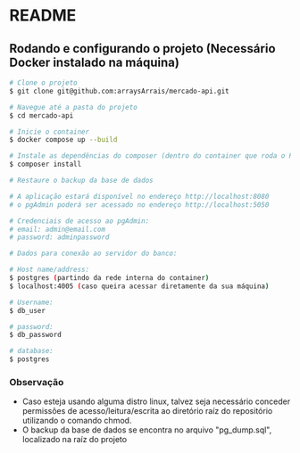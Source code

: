 # README #

## Rodando e configurando o projeto (Necessário Docker instalado na máquina)

```bash
# Clone o projeto
$ git clone git@github.com:arraysArrais/mercado-api.git

# Navegue até a pasta do projeto
$ cd mercado-api

# Inicie o container
$ docker compose up --build

# Instale as dependências do composer (dentro do container que roda o PHP).
$ composer install

# Restaure o backup da base de dados

# A aplicação estará disponível no endereço http://localhost:8080
# o pgAdmin poderá ser acessado no endereço http://localhost:5050

# Credenciais de acesso ao pgAdmin:
# email: admin@email.com
# password: adminpassword

# Dados para conexão ao servidor do banco:

# Host name/address: 
$ postgres (partindo da rede interna do container) 
$ localhost:4005 (caso queira acessar diretamente da sua máquina)

# Username: 
$ db_user

# password: 
$ db_password

# database: 
$ postgres

```

### Observação
- Caso esteja usando alguma distro linux, talvez seja necessário conceder permissões de acesso/leitura/escrita ao diretório raíz do repositório utilizando o comando chmod.
- O backup da base de dados se encontra no arquivo "pg_dump.sql", localizado na raíz do projeto